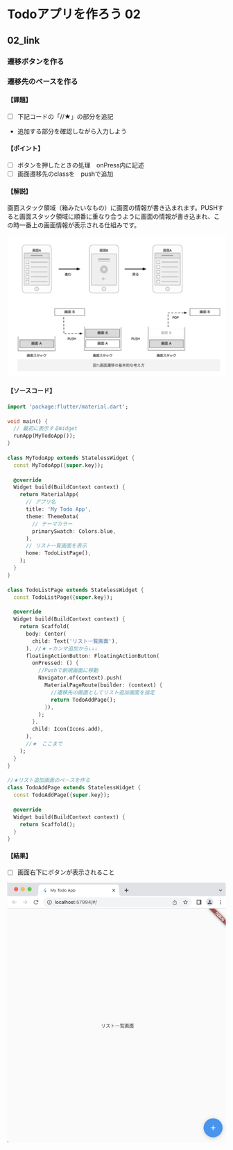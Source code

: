 # Todoアプリを作ろう 02

## 02_link

### 遷移ボタンを作る

### 遷移先のベースを作る

#### **【課題】**

- [ ] 下記コードの「//★」の部分を追記
- 追加する部分を確認しながら入力しよう

#### **【ポイント】**

- [ ] ボタンを押したときの処理　onPress内に記述
- [ ] 画面遷移先のclassを　pushで追加

#### **【解説】**

画面スタック領域（箱みたいなもの）に画面の情報が書き込まれます。PUSHすると画面スタック領域に順番に重なり合うように画面の情報が書き込まれ、この時一番上の画面情報が表示される仕組みです。

![結果](img/02c_link.png)

#### **【ソースコード】**

```Dart
import 'package:flutter/material.dart';

void main() {
  // 最初に表示するWidget
  runApp(MyTodoApp());
}

class MyTodoApp extends StatelessWidget {
  const MyTodoApp({super.key});

  @override
  Widget build(BuildContext context) {
    return MaterialApp(
      // アプリ名
      title: 'My Todo App',
      theme: ThemeData(
        // テーマカラー
        primarySwatch: Colors.blue,
      ),
      // リスト一覧画面を表示
      home: TodoListPage(),
    );
  }
}

class TodoListPage extends StatelessWidget {
  const TodoListPage({super.key});

  @override
  Widget build(BuildContext context) {
    return Scaffold(
      body: Center(
        child: Text('リスト一覧画面'),
      ), //★ ←カンマ追加から↓↓↓
      floatingActionButton: FloatingActionButton(
        onPressed: () {
          //Pushで新規画面に移動
          Navigator.of(context).push(
            MaterialPageRoute(builder: (context) {
              //遷移先の画面としてリスト追加画面を指定
              return TodoAddPage();
            }),
          );
        },
        child: Icon(Icons.add),
      ),
      //★　ここまで
    );
  }
}

//★リスト追加画面のベースを作る
class TodoAddPage extends StatelessWidget {
  const TodoAddPage({super.key});

  @override
  Widget build(BuildContext context) {
    return Scaffold();
  }
}
```

#### **【結果】**  

- [ ] 画面右下にボタンが表示されること

![結果](img/02_result.png)

